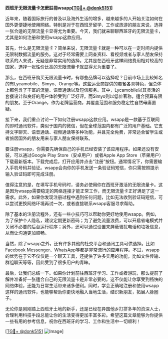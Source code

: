 **西班牙无限流量卡怎麽註冊wsapp[[TG💪+ @donk5151](https://t.me/s/donk5151)]**

近年来，随着国际旅行的普及以及海外生活的增多，越来越多的人开始关注如何在国外更便捷地使用网络。特别是对于在西班牙留学、工作或旅游的朋友来说，选择一张合适的无限流量卡显得尤为重要。今天，我们就来聊聊西班牙的无限流量卡，尤其是如何注册和使用wsapp这款应用。

首先，什么是无限流量卡？简单来说，无限流量卡就是一种可以在一定时间内提供无限制数据流量的服务。这对于经常需要上网查资料、看视频或者与家人朋友保持联系的人来说，无疑是非常实用的选择。尤其是在西班牙这样网络费用相对较高的国家，选择一张性价比高的无限流量卡就显得尤为重要了。

那么，在西班牙购买无限流量卡时，有哪些品牌可以选择呢？目前市场上比较知名的有Lycamobile、Simyo、Orange等。这些运营商提供的套餐各具特色，但总体上都包含了丰富的流量、语音通话以及短信服务。其中，Lycamobile以其灵活的套餐设计和良好的用户体验受到广泛好评。而Simyo则以低价著称，适合预算有限的朋友。至于Orange，作为老牌运营商，其覆盖范围和服务稳定性自然毋庸置疑。

接下来，我们重点讨论一下如何注册wsapp这款应用。wsapp是一款基于互联网的即时通讯软件，类似于国内的微信，但在全球范围内都有广泛的用户基础。它支持文字聊天、语音通话、视频通话等多种功能，并且完全免费，非常适合留学生或者旅居国外的朋友用来与家人朋友保持联系。

要注册wsapp，你需要先确保自己的手机已经安装了该应用程序。如果还没有安装，可以通过Google Play Store（安卓用户）或者Apple App Store（苹果用户）下载最新版本。下载完成后，打开应用并点击“注册”按钮。通常情况下，你需要输入手机号码并验证。wsapp会向你的手机发送一条验证码短信，你只需按照提示输入验证码即可完成注册。

值得注意的是，在填写手机号码时，请务必使用你在西班牙激活的无限流量卡。这是因为wsapp需要稳定的网络连接才能正常工作，而无限流量卡正好满足了这一需求。此外，如果你发现注册过程中遇到任何问题，比如无法收到验证码短信，可以尝试更换网络环境再试一次，或者直接联系wsapp客服寻求帮助。

除了基本的注册流程外，还有一些小技巧可以帮助你更好地使用wsapp。例如，为了保护个人隐私，建议定期更新密码；为了避免流量浪费，可以开启省电模式并关闭不必要的后台运行程序；另外，还可以通过设置来屏蔽骚扰电话和垃圾信息，从而让沟通更加顺畅。

当然，除了wsapp之外，还有许多其他的社交平台和通讯工具可供选择。比如Facebook Messenger、WhatsApp等都是非常流行的应用程序。不过，wsapp的优势在于它不仅仅是一个聊天工具，还提供了许多实用的功能，比如文件传输、群组聊天等等，因此受到了很多用户的青睐。

最后，让我们总结一下。如果你计划前往西班牙学习、工作或者游玩，那么提前了解并准备好一张适合自己的无限流量卡是非常必要的。这不仅能让你享受到畅快的网络体验，还能为日常生活带来诸多便利。同时，学会正确地注册和使用wsapp这样的通讯软件，也能够帮助你更快地融入当地生活，结识新朋友，拓展人脉圈子。

无论你是刚刚踏上西班牙土地的新手，还是已经在异国他乡打拼多年的资深人士，合理利用科技手段总能让你的生活变得更加丰富多彩。希望这篇文章能够为你提供一些有用的参考信息，祝你在西班牙的学习、工作和生活中一切顺利！

[[TG💪+ @donk5151](https://t.me/s/donk5151) ![Image](https://i.postimg.cc/rwNCRYN7/Snipaste-2025-04-30-17-27-05.png)]